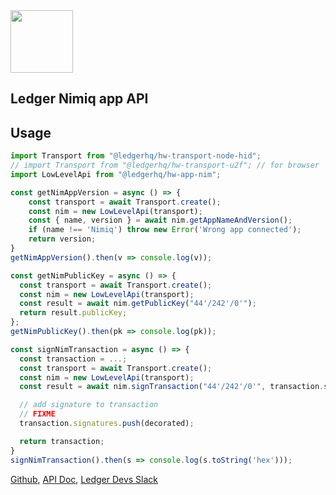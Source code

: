 <img src="https://user-images.githubusercontent.com/211411/34776833-6f1ef4da-f618-11e7-8b13-f0697901d6a8.png" height="100" />

## Ledger Nimiq app API

## Usage


```js
import Transport from "@ledgerhq/hw-transport-node-hid";
// import Transport from "@ledgerhq/hw-transport-u2f"; // for browser
import LowLevelApi from "@ledgerhq/hw-app-nim";

const getNimAppVersion = async () => {
    const transport = await Transport.create();
    const nim = new LowLevelApi(transport);
    const { name, version } = await nim.getAppNameAndVersion();
    if (name !== 'Nimiq') throw new Error('Wrong app connected');
    return version;
}
getNimAppVersion().then(v => console.log(v));

const getNimPublicKey = async () => {
  const transport = await Transport.create();
  const nim = new LowLevelApi(transport);
  const result = await nim.getPublicKey("44'/242'/0'");
  return result.publicKey;
};
getNimPublicKey().then(pk => console.log(pk));

const signNimTransaction = async () => {
  const transaction = ...;
  const transport = await Transport.create();
  const nim = new LowLevelApi(transport);
  const result = await nim.signTransaction("44'/242'/0'", transaction.signatureBase());

  // add signature to transaction
  // FIXME
  transaction.signatures.push(decorated);

  return transaction;
}
signNimTransaction().then(s => console.log(s.toString('hex')));
```


[Github](https://github.com/LedgerHQ/ledgerjs/),
[API Doc](http://ledgerhq.github.io/ledgerjs/),
[Ledger Devs Slack](https://ledger-dev.slack.com/)
